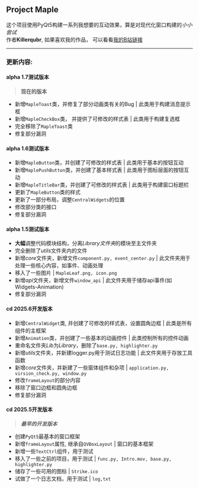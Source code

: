 ## Project Maple

这个项目使用PyQt5构建一系列我想要的互动效果，算是对现代化窗口构建的*小小尝试*<br>
作者**Killerqubr**, 如果喜欢我的作品， 可以看看[我的B站链接](https://space.bilibili.com/651662573?spm_id_from=333.1007.0.0)

---

### 更新内容:

#### alpha 1.7测试版本<br>
> **现在的版本**
- 新增``MapleToast``类，并修复了部分动画类有关的Bug | 此类用于构建消息提示框
- 新增``MapleCheckBox``类， 并提供了可修改的样式表 | 此类用于构建复选框
- 完全移除了``MapleToast``类
- 修复部分漏洞

#### alpha 1.6测试版本<br>
- 新增``MapleButton``类，并创建了可修改的样式表 | 此类用于基本的按钮互动
- 新增``MaplePushButton``类，并创建了基本样式表 | 此类用于图标层面的按钮互动
- 新增``MapleTitleBar``类，并创建了可修改的样式表 | 此类用于构建窗口标题栏
- 更新了``MapleButton``类的样式<br>
- 更新了一部分布局，调整``CentralWidgets``的位置
- 修改部分类的接口
- 修复部分漏洞

#### alpha 1.5测试版本<br>
- **大幅**调整代码模块结构，分离*Library文件夹*的模块至主文件夹
- 完全删除了*utils*文件夹内的文件
- 新增*core*文件夹，新增文件``component.py, event_center.py`` | 此文件夹用于处理一些核心内容，如事件、动画处理
- 移入了一些图片 | ``MapleLeaf.png, icon.png``
- 新增*api*文件夹，新增文件``window_api`` | 此文件夹用于储存api事件(如Widgets-Animation)
- 修复部分漏洞

#### cd 2025.6开发版本<br>
- 新增``CentralWidget``类, 并创建了可修改的样式表，设置圆角边框 | 此类是所有组件的主框架
- 新增``Animation``类，并创建了一些基本的动画控件 | 此类控制所有的控件动画
- 重命名文件夹*Lib*为*Library*，删除了``base.py, highlighter.py``
- <Library/> 新增*utils*文件夹，并新建logger.py用于测试日志功能 | 此文件夹用于存放工具函数
- <Library/> 新增*core*文件夹，并新建了一些窗体组件和杂项 | ``application.py, virsion_check.py, window.py``
- 修改``frameLayout``的部分内容
- 移除了窗口边框和圆角边框
- 修复部分漏洞

#### cd 2025.5开发版本<br>
> ***最早的开发版本***
- 创建``PyQt5``最基本的窗口框架
- 新增``frameLayout``属性, 继承自``QVBoxLayout`` | 窗口的基本框架
- 新增一些``TextCtrl``组件，用于测试
- 移入了一些之前的项目，用于测试 | ``func.py, Intro.mov, base.py, highlighter.py``
- 储存了一些可用的图标 | ``Strike.ico``
- 试做了一个日志文档，用于测试 | ``log,txt``
